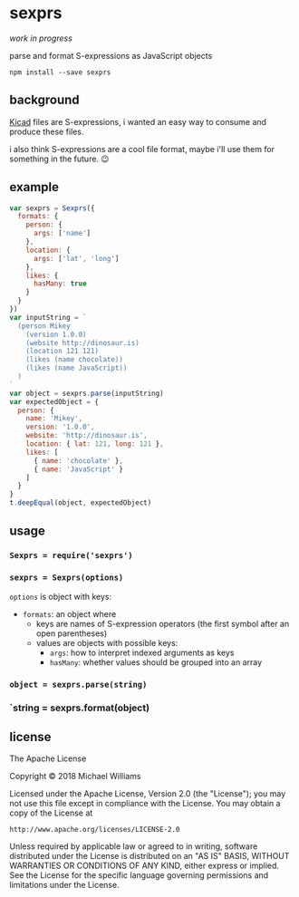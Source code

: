 # sexprs

_work in progress_

parse and format S-expressions as JavaScript objects

```shell
npm install --save sexprs
```

## background

[Kicad](http://kicad-pcb.org/) files are S-expressions, i wanted an easy way to consume and produce these files.

i also think S-expressions are a cool file format, maybe i'll use them for something in the future. :wink:

## example

```js
var sexprs = Sexprs({
  formats: {
    person: {
      args: ['name']
    },
    location: {
      args: ['lat', 'long']
    },
    likes: {
      hasMany: true
    }
  }
})
var inputString = `
  (person Mikey
    (version 1.0.0)
    (website http://dinosaur.is)
    (location 121 121)
    (likes (name chocolate))
    (likes (name JavaScript))
  )
`
var object = sexprs.parse(inputString)
var expectedObject = {
  person: {
    name: 'Mikey',
    version: '1.0.0',
    website: 'http://dinosaur.is',
    location: { lat: 121, long: 121 },
    likes: [
      { name: 'chocolate' },
      { name: 'JavaScript' }
    ]
  }
}
t.deepEqual(object, expectedObject)
```

## usage

### `Sexprs = require('sexprs')`

### `sexprs = Sexprs(options)`

`options` is object with keys:

- `formats`: an object where
  - keys are names of S-expression operators (the first symbol after an open parentheses)
  - values are objects with possible keys:
    - `args`: how to interpret indexed arguments as keys
    - `hasMany`: whether values should be grouped into an array

### `object = sexprs.parse(string)`

### `string = sexprs.format(object)

## license

The Apache License

Copyright &copy; 2018 Michael Williams

Licensed under the Apache License, Version 2.0 (the "License");
you may not use this file except in compliance with the License.
You may obtain a copy of the License at

    http://www.apache.org/licenses/LICENSE-2.0

Unless required by applicable law or agreed to in writing, software
distributed under the License is distributed on an "AS IS" BASIS,
WITHOUT WARRANTIES OR CONDITIONS OF ANY KIND, either express or implied.
See the License for the specific language governing permissions and
limitations under the License.
